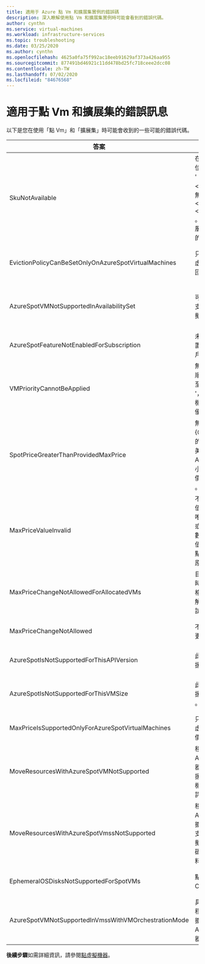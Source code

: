 ```yaml
---
title: 適用于 Azure 點 Vm 和擴展集實例的錯誤碼
description: 深入瞭解使用點 Vm 和擴展集實例時可能會看到的錯誤代碼。
author: cynthn
ms.service: virtual-machines
ms.workload: infrastructure-services
ms.topic: troubleshooting
ms.date: 03/25/2020
ms.author: cynthn
ms.openlocfilehash: 4625a0fa75f992ac18eeb91629af373a426aa955
ms.sourcegitcommit: 877491bd46921c11dd478bd25fc718ceee2dcc08
ms.contentlocale: zh-TW
ms.lasthandoff: 07/02/2020
ms.locfileid: "84676568"
---
```

# <a name="error-messages-for-spot-vms-and-scale-sets"></a>適用于點 Vm 和擴展集的錯誤訊息

以下是您在使用「點 Vm」和「擴展集」時可能會收到的一些可能的錯誤代碼。


| 答案 | 訊息 | 描述 |
|-----|---------|-------------|
| SkuNotAvailable | 在訂用帳戶 ' ' 的位置 ' ' 中，資源 ' ' 的要求層 \<resource\> 目前無法使用 \<location\> \<subscriptionID\> 。 請嘗試另一層，或部署到不同的位置。 | 此位置中沒有足夠的 Azure 點容量可建立您的 VM 或擴展集實例。 |
| EvictionPolicyCanBeSetOnlyOnAzureSpotVirtualMachines  |  只能在 Azure 點虛擬機器上設定收回原則。 | 此 VM 不是點 VM，因此您無法設定收回原則。 |
| AzureSpotVMNotSupportedInAvailabilitySet  |  可用性設定組中不支援 Azure 點虛擬機器。 | 您必須選擇使用點 VM，或在可用性設定組中使用 VM，而不能選擇兩者。 |
| AzureSpotFeatureNotEnabledForSubscription  |  未啟用 Azure 位置功能的訂用帳戶。 | 使用支援點 Vm 的訂用帳戶。 |
| VMPriorityCannotBeApplied  |  無法將指定的優先順序值 ' {0} ' 套用至虛擬機器 ' {1} '，因為建立虛擬機器時未指定任何優先順序。 | 指定建立 VM 時的優先順序。 |
| SpotPriceGreaterThanProvidedMaxPrice  |  無法執行作業 ' {0} '，因為所提供的最大價格 ' {1} 美元 ' 低於 {2} Azure 點 VM 大小 ' ' 的目前位置價格 ' 美元 ' {3} 。 | 選取較高的最大價格。 如需詳細資訊，請參閱[Linux](https://azure.microsoft.com/pricing/details/virtual-machines/linux/)或[Windows](https://azure.microsoft.com/pricing/details/virtual-machines/windows/)的定價資訊。|
| MaxPriceValueInvalid  |  不正確最大價格值。 最大價格的唯一支援值為-1 或大於零的十進位數。 最大價格值-1 表示 Azure 點虛擬機器因價格原因而無法收回。 | 請輸入有效的最大價格。 如需詳細資訊，請參閱[Linux](https://azure.microsoft.com/pricing/details/virtual-machines/linux/)或[Windows](https://azure.microsoft.com/pricing/details/virtual-machines/windows/)的定價。 |
| MaxPriceChangeNotAllowedForAllocatedVMs | 目前已配置 VM ' ' 時，不允許最大價格變更 {0} 。 請解除配置，然後再試一次。 | Stop\Deallocate VM，讓您可以變更最大價格。 |
| MaxPriceChangeNotAllowed | 不允許最大價格變更。 | 您無法變更此 VM 的最大價格。 |
| AzureSpotIsNotSupportedForThisAPIVersion  |  此 API 版本不支援 Azure 位置。 | API 版本必須是2019-03-01。 |
| AzureSpotIsNotSupportedForThisVMSize  |  此 VM 大小不支援 Azure 位置 {0} 。 | 選取另一個 VM 大小。 如需詳細資訊，請參閱[點虛擬機器](./linux/spot-vms.md)。 |
| MaxPriceIsSupportedOnlyForAzureSpotVirtualMachines  |  只有 Azure 位置虛擬機器支援最大價格。 | 如需詳細資訊，請參閱[點虛擬機器](./linux/spot-vms.md)。 |
| MoveResourcesWithAzureSpotVMNotSupported  |  移動資源要求包含 Azure 點虛擬機器。 目前不支援。 請檢查虛擬機器識別碼的錯誤詳細資料。 | 您無法移動點 Vm。 |
| MoveResourcesWithAzureSpotVmssNotSupported  |  移動資源要求包含 Azure 點虛擬機器擴展集。 目前不支援。 請檢查虛擬機器擴展集識別碼的錯誤詳細資料。 | 您無法移動位置擴展集實例。 |
| EphemeralOSDisksNotSupportedForSpotVMs | 點 Vm 不支援暫時 OS 磁片。 | 使用適用于您的點 VM 的一般 OS 磁片。 |
| AzureSpotVMNotSupportedInVmssWithVMOrchestrationMode | 具有 VM 協調流程模式的虛擬機器擴展集不支援 Azure 點虛擬機器。 | 將協調流程模式設定為虛擬機器擴展集，以便使用點實例。 |


**後續步驟**如需詳細資訊，請參閱[點虛擬機器](./linux/spot-vms.md)。